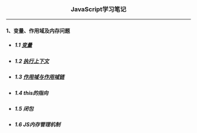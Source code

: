 <html>
<h3 style="text-align: center;">JavaScript学习笔记</h3>
</html>

---
#### 1、变量、作用域及内存问题<br/>
- ##### 1.1 [变量](https://github.com/Alice-daily/JavaScript/tree/master/1%E3%80%81%E5%8F%98%E9%87%8F%E3%80%81%E4%BD%9C%E7%94%A8%E5%9F%9F%E5%8F%8A%E5%86%85%E5%AD%98%E9%97%AE%E9%A2%98/1.1%20%E5%8F%98%E9%87%8F)
- ##### 1.2 [执行上下文](https://github.com/Alice-daily/JavaScript/tree/master/1%E3%80%81%E5%8F%98%E9%87%8F%E3%80%81%E4%BD%9C%E7%94%A8%E5%9F%9F%E5%8F%8A%E5%86%85%E5%AD%98%E9%97%AE%E9%A2%98/1.2%20%E6%89%A7%E8%A1%8C%E4%B8%8A%E4%B8%8B%E6%96%87)
- ##### 1.3 [作用域与作用域链](https://github.com/Alice-daily/JavaScript/tree/master/1%E3%80%81%E5%8F%98%E9%87%8F%E3%80%81%E4%BD%9C%E7%94%A8%E5%9F%9F%E5%8F%8A%E5%86%85%E5%AD%98%E9%97%AE%E9%A2%98/1.3%20%E4%BD%9C%E7%94%A8%E5%9F%9F%E4%B8%8E%E4%BD%9C%E7%94%A8%E5%9F%9F%E9%93%BE)
- ##### 1.4 this的指向
- ##### 1.5 闭包
- ##### 1.6 JS内存管理机制
